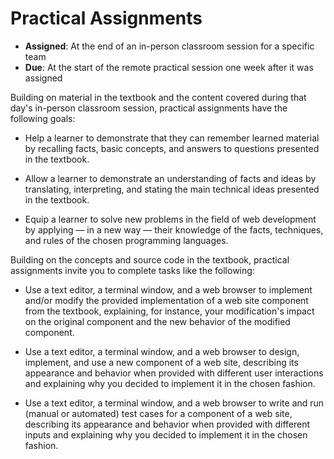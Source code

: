 # Practical Assignments

- **Assigned**: At the end of an in-person classroom session for a specific team
- **Due**: At the start of the remote practical session one week after it was assigned

Building on material in the textbook and the content covered during that day's
in-person classroom session, practical assignments have the following goals:

- Help a learner to demonstrate that they can remember learned material by
  recalling facts, basic concepts, and answers to questions presented in the
  textbook.

- Allow a learner to demonstrate an understanding of facts and ideas by
  translating, interpreting, and stating the main technical ideas presented in
  the textbook.

- Equip a learner to solve new problems in the field of web development by
  applying &mdash; in a new way &mdash; their knowledge of the facts, techniques,
  and rules of the chosen programming languages.

Building on the concepts and source code in the textbook, practical assignments
invite you to complete tasks like the following:

- Use a text editor, a terminal window, and a web browser to implement and/or
  modify the provided implementation of a web site component from the textbook,
  explaining, for instance, your modification's impact on the original component
  and the new behavior of the modified component.

- Use a text editor, a terminal window, and a web browser to design, implement,
  and use a new component of a web site, describing its appearance and behavior
  when provided with different user interactions and explaining why you decided
  to implement it in the chosen fashion.

- Use a text editor, a terminal window, and a web browser to write and run
  (manual or automated) test cases for a component of a web site, describing its
  appearance and behavior when provided with different inputs and explaining why
  you decided to implement it in the chosen fashion.
